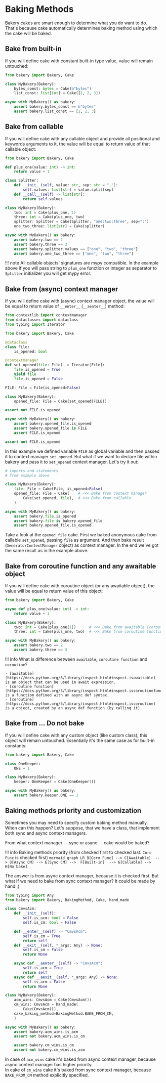 # Baking Methods

Bakery cakes are smart enough to determine what you do want to do. That's because cake automatically determines baking method using which the cake will be baked.

## Bake from built-in

If you will define cake with constant built-in type value, value will remain untouched:

```python
from bakery import Bakery, Cake

class MyBakery(Bakery):
    bytes_const: bytes = Cake(b"bytes")
    list_const: list[int] = Cake([1, 2, 3])

async with MyBakery() as bakery:
    assert bakery.bytes_const == b"bytes"
    assert bakery.list_const == [1, 2, 3]
```

## Bake from callable

If you will define cake with any callable object and provide all positional and keywords arguments to it, the value will be equal to return value of that callable object:

```python
from bakery import Bakery, Cake

def plus_one(value: int) -> int:
    return value + 1

class Splitter:
    def __init__(self, value: str, sep: str = "."):
        self.values: list[str] = value.split(sep)
    def __call__(self) -> list[str]:
        return self.values

class MyBakery(Bakery):
    two: int = Cake(plus_one, 1)
    three: int = Cake(plus_one, two)
    splitter: Splitter = Cake(Splitter, "one:two:three", sep=":")
    one_two_three: list[str] = Cake(splitter)

async with MyBakery() as bakery:
    assert bakery.two == 2
    assert bakery.three == 3
    assert bakery.splitter.values == ["one", "two", "three"]
    assert bakery.one_two_three == ["one", "two", "three"]
```

!!! note
    All callable objects' signatures are mypy compatible. In the example above if you will pass string to `plus_one` function or integer as separator to `Splitter` initializer you will get mypy error.

## Bake from (async) context manager

If you will define cake with (async) context manager object, the value will be equal to return value of `__enter__` (`__aenter__`) method:

```python
from contextlib import contextmanager
from dataclasses import dataclass
from typing import Iterator

from bakery import Bakery, Cake

@dataclass
class File:
    is_opened: bool

@contextmanager
def set_opened(file: File) -> Iterator[File]:
    file.is_opened = True
    yield file
    file.is_opened = False

FILE: File = File(is_opened=False)

class MyBakery(Bakery):
    opened_file: File = Cake(set_opened(FILE))

assert not FILE.is_opened

async with MyBakery() as bakery:
    assert bakery.opened_file.is_opened
    assert bakery.opened_file is FILE
    assert FILE.is_opened

assert not FILE.is_opened
```

In this example we defined variable `FILE` as global variable and then passed it to context manager `set_opened`. But what if we want to declare file within bakery and pass it to `set_opened` context manager. Let's try it out:

```python
# imports and statements
# from example above

class MyBakery(Bakery):
    file: File = Cake(File, is_opened=False)
    opened_file: File = Cake(    # <<< Bake from context manager
        Cake(set_opened, file),  # <<< Bake from callable
    )

async with MyBakery() as bakery:
    assert bakery.file.is_opened
    assert bakery.file is bakery.opened_file
    assert bakery.opened_file.is_opened
```

Take a look at the `opened_file` cake. First we baked anonymous cake from callable `set_opened`, passing `file` as argument. And then bake result (`GeneratorContextManager` object) as context manager. In the end we've got the same result as in the example above.

## Bake from coroutine function and any awaitable object

If you will define cake with coroutine object (or any awaitable object), the value will be equal to return value of this object:

```python
from bakery import Bakery, Cake

async def plus_one(value: int) -> int:
    return value + 1

class MyBakery(Bakery):
    two: int = Cake(plus_one(1))      # <<< Bake from awaitable (coroutine)
    three: int = Cake(plus_one, two)  # <<< Bake from coroutine function

async with MyBakery() as bakery:
    assert bakery.two == 2
    assert bakery.three == 3
```

!!! info
    What is difference between `awaitable`, `coroutine function` and `coroutine`?

    - [awaitable](https://docs.python.org/3/library/inspect.html#inspect.isawaitable) is an object that can be used in await expression.
    - [coroutine function](https://docs.python.org/3/library/inspect.html#inspect.iscoroutinefunction) is a function defined with an async def syntax.
    - [coroutine](https://docs.python.org/3/library/inspect.html#inspect.iscoroutine) is a object, created by an async def function (by calling it).

## Bake from ... Do not bake

If you will define cake with any custom object (like custom class), this object will remain untouched. Essentially it's the same case as for built-in constants:

```python
from bakery import Bakery, Cake

class OneKeeper:
    ONE = 1

class MyBakery(Bakery):
    keeper: OneKeeper = Cake(OneKeeper())

async with MyBakery() as bakery:
    assert bakery.keeper.ONE == 1
```

## Baking methods priority and customization

Sometimes you may need to specify custom baking method manually. When can this happen?
Let's suppose, that we have a class, that implement both sync and async context managers.   

From what context manager -- sync or async -- cake would be baked?

!!! info
    Baking methods priority (from checked first to checked last. `Coro Func` is checked first)
    ``` mermaid
    graph LR
    B[Coro Func] --> C[Awaitable] 
    --> D[Async CM] --> E[Sync CM] -->  F[Built-in] 
    --> G[Callable] --> H[No bake]
    ```

The answer is from async context manager, because it is checked first. But what if we need to bake from sync context manager? It could be made by hand ;)

```python
from typing import Any
from bakery import Bakery, BakingMethod, Cake, hand_made

class CmvsAcm:
    def __init__(self):
        self.is_acm: bool = False
        self.is_cm: bool = False

    def __enter__(self) -> "CmvsAcm":
        self.is_cm = True
        return self
    def __exit__(self, *_args: Any) -> None:
        self.is_cm = False
        return None

    async def __aenter__(self) -> "CmvsAcm":
        self.is_acm = True
        return self
    async def __aexit__(self, *_args: Any) -> None:
        self.is_acm = False
        return None

class MyBakery(Bakery):
    acm_wins: CmvsAcm = Cake(CmvsAcm())
    cm_wins: CmvsAcm = hand_made(
        Cake(CmvsAcm()), 
	cake_baking_method=BakingMethod.BAKE_FROM_CM,
    )

async with MyBakery() as bakery:
    assert bakery.acm_wins.is_acm
    assert not bakery.acm_wins.is_cm

    assert bakery.cm_wins.is_cm
    assert not bakery.cm_wins.is_acm
```

In case of `acm_wins` cake it's baked from async context manager, because async context manager has higher priority.   
In cake of `cm_wins` cake it's baked from sync context manager, because `BAKE_FROM_CM` method explicitly specified.

